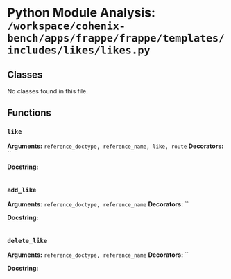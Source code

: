 # Python Module Analysis: `/workspace/cohenix-bench/apps/frappe/frappe/templates/includes/likes/likes.py`

## Classes

No classes found in this file.


## Functions

### `like`
**Arguments:** `reference_doctype, reference_name, like, route`
**Decorators:** ``

**Docstring:**
```

```
### `add_like`
**Arguments:** `reference_doctype, reference_name`
**Decorators:** ``

**Docstring:**
```

```
### `delete_like`
**Arguments:** `reference_doctype, reference_name`
**Decorators:** ``

**Docstring:**
```

```

